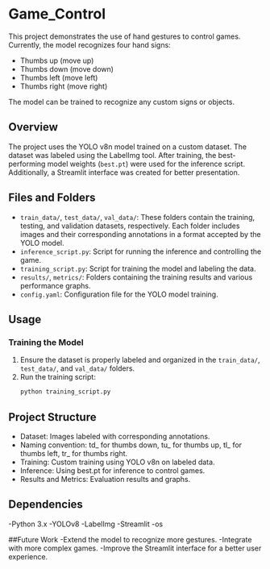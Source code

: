 # Game_Control

This project demonstrates the use of hand gestures to control games. Currently, the model recognizes four hand signs:
- Thumbs up (move up)
- Thumbs down (move down)
- Thumbs left (move left)
- Thumbs right (move right)

The model can be trained to recognize any custom signs or objects.

## Overview

The project uses the YOLO v8n model trained on a custom dataset. The dataset was labeled using the LabelImg tool. After training, the best-performing model weights (`best.pt`) were used for the inference script. Additionally, a Streamlit interface was created for better presentation.

## Files and Folders

- `train_data/`, `test_data/`, `val_data/`: These folders contain the training, testing, and validation datasets, respectively. Each folder includes images and their corresponding annotations in a format accepted by the YOLO model.
- `inference_script.py`: Script for running the inference and controlling the game.
- `training_script.py`: Script for training the model and labeling the data.
- `results/`, `metrics/`: Folders containing the training results and various performance graphs.
- `config.yaml`: Configuration file for the YOLO model training.

## Usage

### Training the Model

1. Ensure the dataset is properly labeled and organized in the `train_data/`, `test_data/`, and `val_data/` folders.
2. Run the training script:
   ```bash
   python training_script.py
## Project Structure
- Dataset: Images labeled with corresponding annotations.
- Naming convention: td_ for thumbs down, tu_ for thumbs up, tl_ for thumbs left, tr_ for thumbs right.
- Training: Custom training using YOLO v8n on labeled data.
- Inference: Using best.pt for inference to control games.
- Results and Metrics: Evaluation results and graphs.
  
## Dependencies
-Python 3.x
-YOLOv8
-LabelImg
-Streamlit
-os

##Future Work
-Extend the model to recognize more gestures.
-Integrate with more complex games.
-Improve the Streamlit interface for a better user experience.
